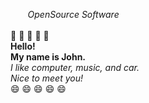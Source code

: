 &nbsp;&nbsp;&nbsp;&nbsp;&nbsp;&nbsp;&nbsp;*OpenSource Software*<br><br>
<md>
:car: :car: :car: :car: :car:<br>
</md>
**Hello!**<br>
__My name is John.__<br>
*I like computer, music, and car.*<br>
_Nice to meet you!_<br>
<md>
:smile: :smile: :smile: :smile: :smile:
</md>

